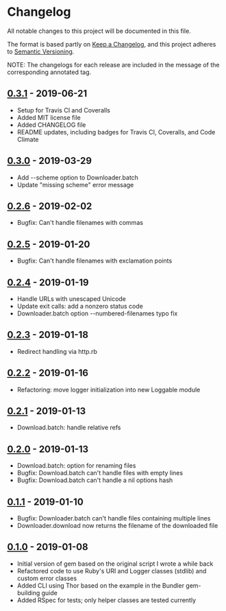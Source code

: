 # Changelog
All notable changes to this project will be documented in this file.

The format is based partly on [Keep a Changelog](https://keepachangelog.com/en/1.0.0/), and this project adheres to [Semantic Versioning](https://semver.org/spec/v2.0.0.html).

NOTE: The changelogs for each release are included in the message of the corresponding annotated tag.

## [0.3.1] - 2019-06-21
- Setup for Travis CI and Coveralls
- Added MIT license file
- Added CHANGELOG file
- README updates, including badges for Travis CI, Coveralls, and Code Climate

## [0.3.0] - 2019-03-29
- Add --scheme option to Downloader.batch
- Update "missing scheme" error message

## [0.2.6] - 2019-02-02
- Bugfix: Can't handle filenames with commas

## [0.2.5] - 2019-01-20
- Bugfix: Can't handle filenames with exclamation points

## [0.2.4] - 2019-01-19
- Handle URLs with unescaped Unicode
- Update exit calls: add a nonzero status code
- Downloader.batch option --numbered-filenames typo fix

## [0.2.3] - 2019-01-18
- Redirect handling via http.rb

## [0.2.2] - 2019-01-16
- Refactoring: move logger initialization into new Loggable module

## [0.2.1] - 2019-01-13
- Download.batch: handle relative refs

## [0.2.0] - 2019-01-13
- Download.batch: option for renaming files
- Bugfix: Download.batch can't handle files with empty lines
- Bugfix: Download.batch can't handle a nil options hash

## [0.1.1] - 2019-01-10
- Bugfix: Downloader.batch can't handle files containing multiple lines
- Downloader.download now returns the filename of the downloaded file

## [0.1.0] - 2019-01-08
- Initial version of gem based on the original script I wrote a while back
- Refactored code to use Ruby's URI and Logger classes (stdlib) and custom error classes
- Added CLI using Thor based on the example in the Bundler gem-building guide
- Added RSpec for tests; only helper classes are tested currently

[0.3.1]: https://github.com/strawberryjello/downloader/releases/tag/v0.3.1
[0.3.0]: https://github.com/strawberryjello/downloader/releases/tag/v0.3.0
[0.2.6]: https://github.com/strawberryjello/downloader/releases/tag/v0.2.6
[0.2.5]: https://github.com/strawberryjello/downloader/releases/tag/v0.2.5
[0.2.4]: https://github.com/strawberryjello/downloader/releases/tag/v0.2.4
[0.2.3]: https://github.com/strawberryjello/downloader/releases/tag/v0.2.3
[0.2.2]: https://github.com/strawberryjello/downloader/releases/tag/v0.2.2
[0.2.1]: https://github.com/strawberryjello/downloader/releases/tag/v0.2.1
[0.2.0]: https://github.com/strawberryjello/downloader/releases/tag/v0.2.0
[0.1.1]: https://github.com/strawberryjello/downloader/releases/tag/v0.1.1
[0.1.0]: https://github.com/strawberryjello/downloader/releases/tag/v0.1.0
